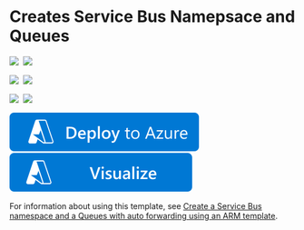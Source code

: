 # Creates Service Bus Namepsace and Queues

<IMG SRC="https://azurequickstartsservice.blob.core.windows.net/badges/101-servicebus-queue/PublicLastTestDate.svg" />&nbsp;
<IMG SRC="https://azurequickstartsservice.blob.core.windows.net/badges/101-servicebus-queue/PublicDeployment.svg" />&nbsp;

<IMG SRC="https://azurequickstartsservice.blob.core.windows.net/badges/101-servicebus-queue/FairfaxLastTestDate.svg" />&nbsp;
<IMG SRC="https://azurequickstartsservice.blob.core.windows.net/badges/101-servicebus-queue/FairfaxDeployment.svg" />&nbsp;

<IMG SRC="https://azurequickstartsservice.blob.core.windows.net/badges/101-servicebus-queue/BestPracticeResult.svg" />&nbsp;
<IMG SRC="https://azurequickstartsservice.blob.core.windows.net/badges/101-servicebus-queue/CredScanResult.svg" />&nbsp;

<a href="https://portal.azure.com/#create/Microsoft.Template/uri/https%3A%2F%2Fraw.githubusercontent.com%2FAzure%2Fazure-quickstart-templates%2Fmaster%2F201-servicebus-create-queue-autoforwarding%2Fazuredeploy.json" target="_blank">
    <img src="https://raw.githubusercontent.com/Azure/azure-quickstart-templates/master/1-CONTRIBUTION-GUIDE/images/deploytoazure.svg"/>
</a>

<a href="http://armviz.io/#/?load=https%3A%2F%2Fraw.githubusercontent.com%2FAzure%2Fazure-quickstart-templates%2Fmaster%2F201-servicebus-create-queue-autoforwarding%2Fazuredeploy.json" target="_blank">
    <img src="https://raw.githubusercontent.com/Azure/azure-quickstart-templates/master/1-CONTRIBUTION-GUIDE/images/visualizebutton.svg"/>
</a>

For information about using this template, see [Create a Service Bus namespace and a Queues with auto forwarding using an ARM template](http://azure.microsoft.com/documentation/articles/service-bus-resource-manager-namespace-queue/).

